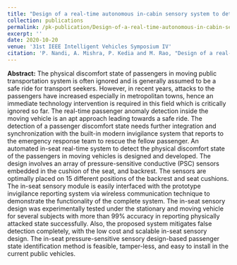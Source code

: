 ```yaml
---
title: "Design of a real-time autonomous in-cabin sensory system to detect passenger anomaly"
collection: publications
permalink: /pk-publication/Design-of-a-real-time-autonomous-in-cabin-sensory-system-to-detect-passenger-anomaly
excerpt: ''
date: 2020-10-20
venue: '31st IEEE Intelligent Vehicles Symposium IV'
citation: 'P. Nandi, A. Mishra, P. Kedia and M. Rao, "Design of a real-time autonomous in-cabin sensory system to detect passenger anomaly", 31st IEEE Intelligent Vehicles Symposium (IV 2020), Las Vegas, USA, 2020'
---
```


**Abstract:** The physical discomfort state of passengers in moving public transportation system is often ignored and is generally assumed to be a  safe   ride for transport seekers.  However, in recent years, attacks to the passengers have increased especially in   metropolitan towns, hence an immediate technology intervention is required in this field which is critically ignored so far.  The real-time passenger anomaly detection inside the moving vehicle is an apt approach leading towards a safe ride.  The detection of a passenger discomfort state needs further integration and synchronization with the built-in modern invigilance system that reports to the emergency response team to rescue the fellow passenger. An automated in-seat real-time system to detect the physical discomfort state of the passengers in moving vehicles is designed and developed. The design involves an array of pressure-sensitive conductive (PSC) sensors embedded in the cushion of the seat, and backrest. The sensors are optimally placed on 15 different positions of the backrest and seat cushions. The in-seat sensory module is easily interfaced with the prototype invigilance reporting system via wireless communication technique to demonstrate the functionality of the complete system. The in-seat sensory design was experimentally tested under the stationary and moving vehicle for several subjects with more than 99\% accuracy in reporting physically attacked state successfully.  Also, the proposed system mitigates false detection completely, with the low cost and scalable in-seat sensory design.  The in-seat pressure-sensitive sensory design-based passenger state identification method is feasible, tamper-less, and easy to install in the current public vehicles. 




